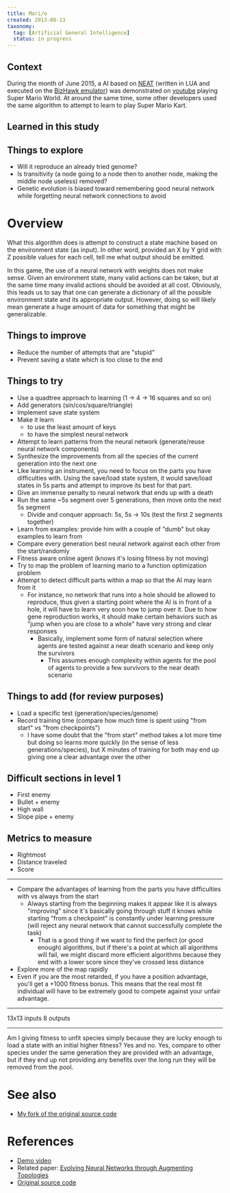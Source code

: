 ```yaml
---
title: Mari/o
created: 2013-08-13
taxonomy:
  tag: [Artificial General Intelligence]
  status: in progress
---
```


## Context
During the month of June 2015, a AI based on [NEAT](https://en.wikipedia.org/wiki/Neuroevolution_of_augmenting_topologies
) (written in LUA and executed on the [BizHawk emulator](https://github.com/TASVideos/BizHawk)) was demonstrated on [youtube](https://www.youtube.com/watch?v=qv6UVOQ0F44) playing Super Mario World. At around the same time, some other developers used the same algorithm to attempt to learn to play Super Mario Kart.

## Learned in this study

## Things to explore
* Will it reproduce an already tried genome?
* Is transitivity (a node going to a node then to another node, making the middle node useless) removed?
* Genetic evolution is biased toward remembering good neural network while forgetting neural network connections to avoid

# Overview
What this algorithm does is attempt to construct a state machine based on the environment state (as input). In other word, provided an X by Y grid with Z possible values for each cell, tell me what output should be emitted.

In this game, the use of a neural network with weights does not make sense. Given an environment state, many valid actions can be taken, but at the same time many invalid actions should be avoided at all cost. Obviously, this leads us to say that one can generate a dictionary of all the possible environment state and its appropriate output. However, doing so will likely mean generate a huge amount of data for something that might be generalizable.

## Things to improve
* Reduce the number of attempts that are "stupid"
* Prevent saving a state which is too close to the end

## Things to try
* Use a quadtree approach to learning (1 -> 4 -> 16 squares and so on)
* Add generators (sin/cos/square/triangle)
* Implement save state system
* Make it learn
    * to use the least amount of keys
    * to have the simplest neural network
* Attempt to learn patterns from the neural network (generate/reuse neural network components)
* Synthesize the improvements from all the species of the current generation into the next one
* Like learning an instrument, you need to focus on the parts you have difficulties with. Using the save/load state system, it would save/load states in 5s parts and attempt to improve its best for that part.
* Give an immense penalty to neural network that ends up with a death
* Run the same ~5s segment over 5 generations, then move onto the next 5s segment
    * Divide and conquer approach: 5s, 5s -> 10s (test the first 2 segments together)
* Learn from examples: provide him with a couple of "dumb" but okay examples to learn from
* Compare every generation best neural network against each other from the start/randomly
* Fitness aware online agent (knows it's losing fitness by not moving)
* Try to map the problem of learning mario to a function optimization problem
* Attempt to detect difficult parts within a map so that the AI may learn from it
	* For instance, no network that runs into a hole should be allowed to reproduce, thus given a starting point where the AI is in front of a hole, it will have to learn very soon how to jump over it. Due to how gene reproduction works, it should make certain behaviors such as "jump when you are close to a whole" have very strong and clear responses
		* Basically, implement some form of natural selection where agents are tested against a near death scenario and keep only the survivors
			* This assumes enough complexity within agents for the pool of agents to provide a few survivors to the near death scenario

## Things to add (for review purposes)
* Load a specific test (generation/species/genome)
* Record training time (compare how much time is spent using "from start" vs "from checkpoints")
    * I have some doubt that the "from start" method takes a lot more time but doing so learns more quickly (in the sense of less generations/species), but X minutes of training for both may end up giving one a clear advantage over the other

## Difficult sections in level 1
* First enemy
* Bullet + enemy
* High wall
* Slope pipe + enemy

## Metrics to measure
* Rightmost
* Distance traveled
* Score

-----

* Compare the advantages of learning from the parts you have difficulties with vs always from the start
    * Always starting from the beginning makes it appear like it is always "improving" since it's basically going through stuff it knows while starting "from a checkpoint" is constantly under learning pressure (will reject any neural network that cannot successfully complete the task)
        * That is a good thing if we want to find the perfect (or good enough) algorithms, but if there's a point at which all algorithms will fail, we might discard more efficient algorithms because they end with a lower score since they've crossed less distance
* Explore more of the map rapidly
* Even if you are the most retarded, if you have a position advantage, you'll get a +1000 fitness bonus. This means that the real most fit individual will have to be extremely good to compete against your unfair advantage.

-----

13x13 inputs
8 outputs

-----

Am I giving fitness to unfit species simply because they are lucky enough to load a state with an initial higher fitness? Yes and no. Yes, compare to other species under the same generation they are provided with an advantage, but if they end up not providing any benefits over the long run they will be removed from the pool.

# See also
* [My fork of the original source code](https://github.com/tomzx/mario-ai)

# References
* [Demo video](https://www.youtube.com/watch?v=qv6UVOQ0F44)
* Related paper: [Evolving Neural Networks through Augmenting Topologies](http://nn.cs.utexas.edu/downloads/papers/stanley.ec02.pdf)
* [Original source code](http://pastebin.com/ZZmSNaHX)
